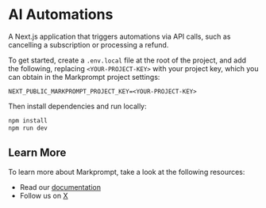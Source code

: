 # AI Automations

A Next.js application that triggers automations via API calls, such as cancelling a subscription or processing a refund.

To get started, create a `.env.local` file at the root of the project, and add the following, replacing `<YOUR-PROJECT-KEY>` with your project key, which you can obtain in the Markprompt project settings:

```
NEXT_PUBLIC_MARKPROMPT_PROJECT_KEY=<YOUR-PROJECT-KEY>
```

Then install dependencies and run locally:

```bash
npm install
npm run dev
```

## Learn More

To learn more about Markprompt, take a look at the following resources:

- Read our [documentation](https://markprompt.com/docs)
- Follow us on [X](https://x.com/markprompt)
